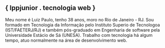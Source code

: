 ## { lppjunior . tecnologia web }

Meu nome é Luiz Paulo, tenho 38 anos, moro no Rio de Janeiro - RJ. Sou formado em Tecnologia da Informação pelo Instituto Superio de Tecnologoa (IST/FAETERJ/RJ) e também pós-graduado em Engenharia de software pela Universidade Estácio de Sá (UNESA). Trabalho com tecnologia há algum tempo, atuo normalmente na área de desenvolvimento web.
